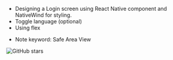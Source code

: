 - Designing a Login screen using React Native component and NativeWind for styling.
- Toggle language (optional)
- Using flex

* Note keyword: Safe Area View
<img src="blob:https://tkukampfportal.atlassian.net/5ee64e47-6b87-43f6-a3ab-2a4c5ad95430#media-blob-url=true&id=be5b2dc4-3ab1-43a7-83bf-b42094e6a298&collection=contentId-6619714&contextId=6619714&mimeType=image%2Fpng&name=image-20250518-160911.png&size=92224&width=752&height=752&alt=image-20250518-160911.png" alt="GitHub stars" />
